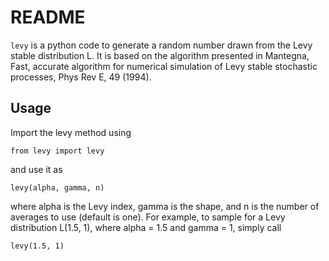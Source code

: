 # README

`levy` is a python code to generate a random number drawn from the
Levy stable distribution L. It is based on the algorithm presented in
Mantegna, Fast, accurate algorithm for numerical simulation of Levy stable
stochastic processes, Phys Rev E, 49 (1994).

## Usage

Import the levy method using
```
from levy import levy
```
and use it as
```
levy(alpha, gamma, n)
```
where alpha is the Levy index, gamma is the shape, and n is the number of
averages to use (default is one). For example, to sample for a Levy distribution
L(1.5, 1), where alpha = 1.5 and gamma = 1, simply call
```
levy(1.5, 1)
```
